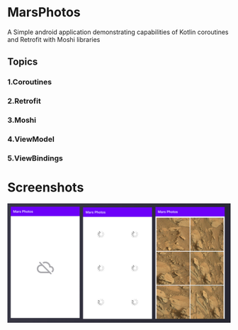 # MarsPhotos

A Simple android application demonstrating capabilities of Kotlin coroutines and Retrofit with Moshi libraries

## Topics

### 1.Coroutines
### 2.Retrofit
### 3.Moshi
### 4.ViewModel
### 5.ViewBindings

# Screenshots

![Screenshot](screens/screen1.jpg)
